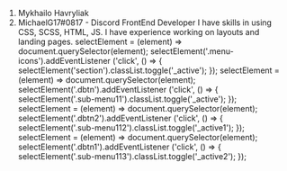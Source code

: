 1. Mykhailo Havryliak
2. MichaelG17#0817 - Discord
FrontEnd Developer I have skills in using CSS, SCSS, HTML, JS.
I have experience working on layouts and landing pages.
   selectElement = (element) => document.querySelector(element);
selectElement('.menu-icons').addEventListener ('click',  () => {
   selectElement('section').classList.toggle('_active');
});
   selectElement = (element) => document.querySelector(element);
selectElement('.dbtn').addEventListener ('click',  () => {
   selectElement('.sub-menu11').classList.toggle('_active');
});
selectElement = (element) => document.querySelector(element);
selectElement('.dbtn2').addEventListener ('click',  () => {
   selectElement('.sub-menu112').classList.toggle('_active1');
});
selectElement = (element) => document.querySelector(element);
selectElement('.dbtn1').addEventListener ('click',  () => {
   selectElement('.sub-menu113').classList.toggle('_active2');
});